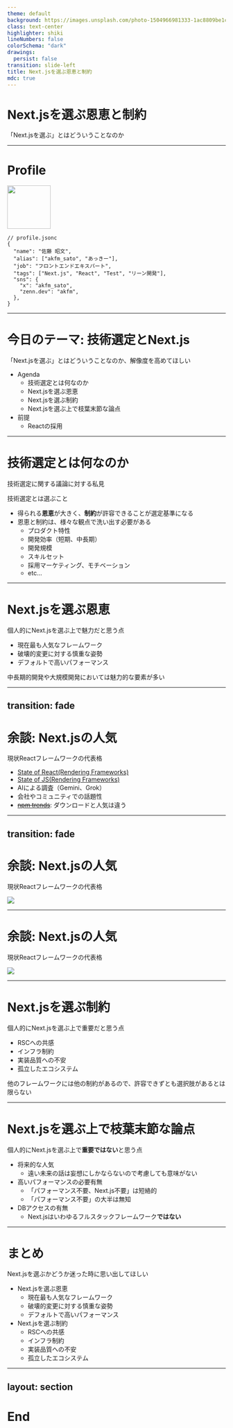 ```yaml
---
theme: default
background: https://images.unsplash.com/photo-1504966981333-1ac8809be1ca?q=80&w=2670&auto=format&fit=crop&ixlib=rb-4.0.3&ixid=M3wxMjA3fDB8MHxwaG90by1wYWdlfHx8fGVufDB8fHx8fA%3D%3D
class: text-center
highlighter: shiki
lineNumbers: false
colorSchema: "dark"
drawings:
  persist: false
transition: slide-left
title: Next.jsを選ぶ恩恵と制約
mdc: true
---
```


# Next.jsを選ぶ恩恵と制約

「Next.jsを選ぶ」とはどういうことなのか

---

# Profile

<div class="pb-5">
  <img src="https://avatars.githubusercontent.com/u/25711332?v=4" width="100" height="100">
</div>

```jsonc
// profile.jsonc
{
  "name": "佐藤 昭文",
  "alias": ["akfm_sato", "あっきー"],
  "job": "フロントエンドエキスパート",
  "tags": ["Next.js", "React", "Test", "リーン開発"],
  "sns": {
    "x": "akfm_sato",
    "zenn.dev": "akfm",
  },
}
```

---

# 今日のテーマ: 技術選定とNext.js

「Next.jsを選ぶ」とはどういうことなのか、解像度を高めてほしい

- Agenda
  - 技術選定とは何なのか
  - Next.jsを選ぶ恩恵
  - Next.jsを選ぶ制約
  - Next.jsを選ぶ上で枝葉末節な論点
- 前提
  - Reactの採用

---

# 技術選定とは何なのか

技術選定に関する議論に対する私見

技術選定とは<span class="font-bold" v-mark="{ at: 1, color: 'red', type: 'underline'}">選ぶこと</span>

- 得られる**恩恵**が大きく、**制約**が許容できることが選定基準になる
- 恩恵と制約は、様々な観点で洗い出す必要がある
  - プロダクト特性
  - 開発効率（短期、中長期）
  - 開発規模
  - スキルセット
  - 採用マーケティング、モチベーション
  - etc...

---

# Next.jsを選ぶ恩恵

個人的にNext.jsを選ぶ上で魅力だと思う点

- 現在最も人気なフレームワーク
- 破壊的変更に対する慎重な姿勢
- デフォルトで高いパフォーマンス

中長期的開発や大規模開発においては魅力的な要素が多い

---
transition: fade
---

# 余談: Next.jsの人気

現状Reactフレームワークの代表格

- [State of React(Rendering Frameworks)](https://2024.stateofreact.com/en-US/libraries/back-end-infrastructure/)
- [State of JS(Rendering Frameworks)](https://2022.stateofjs.com/ja-JP/libraries/rendering-frameworks/)
- AIによる調査（Gemini、Grok）
- 会社やコミュニティでの話題性
- ~~[npm trends](https://npmtrends.com/@remix-run/react-vs-next-vs-react-router)~~: ダウンロードと人気は違う

---
transition: fade
---

# 余談: Next.jsの人気

現状Reactフレームワークの代表格

<div class="flex justify-center">
  <img src="/state-of-js.png" class="h-100">
</div>

---

# 余談: Next.jsの人気

現状Reactフレームワークの代表格

<div class="flex justify-center">
  <img src="/state-of-react.png" class="h-100">
</div>

---

# Next.jsを選ぶ制約

個人的にNext.jsを選ぶ上で重要だと思う点

- RSCへの共感
- インフラ制約
- 実装品質への不安
- 孤立したエコシステム

他のフレームワークには他の制約があるので、許容できずとも<span class="font-bold" v-mark="{ at: 1, color: 'red', type: 'underline'}">選択肢があるとは限らない</span>

---

# Next.jsを選ぶ上で枝葉末節な論点

個人的にNext.jsを選ぶ上で**重要ではない**と思う点

- 将来的な人気
  - 遠い未来の話は妄想にしかならないので考慮しても意味がない
- 高いパフォーマンスの必要有無
  - 「パフォーマンス不要、Next.js不要」は短絡的
  - 「パフォーマンス不要」の大半は無知
- DBアクセスの有無
  - Next.jsはいわゆるフルスタックフレームワーク**ではない**

---

# まとめ

Next.jsを選ぶかどうか迷った時に思い出してほしい

- Next.jsを選ぶ恩恵
  - 現在最も人気なフレームワーク
  - 破壊的変更に対する慎重な姿勢
  - デフォルトで高いパフォーマンス
- Next.jsを選ぶ制約
  - RSCへの共感
  - インフラ制約
  - 実装品質への不安
  - 孤立したエコシステム

---
layout: section
---

# End
